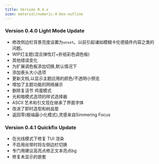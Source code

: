 ```yaml
---
title: Version 0.4.x
icon: material/numeric-4-box-outline
---
```


### Version 0.4.0 Light Mode Update
- 修改侧边栏背景亮度设置为`unset`。以前引起诸如模糊卡伦德插件内容之类的问题。
- WIP灯主题(混合弹性灯+折纸彩色调色板)
- 其他错误变化
- 为扩展调色板添加切换,默认情况下
- 添加表头大小选项
- 更新文档,以显示主题应用的颜色/不透明小预览
- 增加了主题功能的网络展示
- 删除复活节 鸡蛋模式
- 光和暗模式选项的样式选择器
- ASCII 艺术和引文现在继承了界面字体
- 改进了即时造型和树品垫
- 返回零(极端最小化模式),灵感来自Simmering Focus

### Version 0.4.1 Quickfix Update
- 在光线模式下修复 TUI 渲染
- 不启用丝带时将左侧边栏切换
- 专门用建议高亮点修正文本亮点bg
- 修复未显示的嵌套